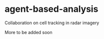 agent-based-analysis
====================

Collaboration on cell tracking in radar imagery

More to be added soon

